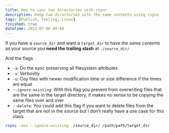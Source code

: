 ```yaml
---
title: How to sync two directories with rsync
description: Keep two directories with the same contents using rsync
tags: [Publish, Tooling, Linux]
finished: true
datetime: 2023-07-06 09:46
---
```


If you have a `source_dir` and want a `target_dir` to have _the same contents_ as your source you **need the trailing slash** at `./source_dir/`

And the flags

- `-a`: Do the sync preserving all filesystem attributes
- `-v`: Verbosity
- `-u`: Coy files with newer modification time or size difference if the times are equal
- `--ignore-existing`: With this flag you prevent from overwriting files that are the same in the target directory, it makes no sense to be copying the same files over and over
- `--delete`: You could add this flag if you want to delete files from the target that are not in the source but I don't really have a use case for this class

```bash
rsync -avu --ignore-existing ./source_dir/ /path/path/target_dir
```
